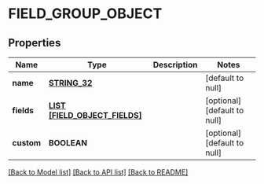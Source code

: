 # FIELD_GROUP_OBJECT

## Properties
Name | Type | Description | Notes
------------ | ------------- | ------------- | -------------
**name** | [**STRING_32**](STRING_32.md) |  | [default to null]
**fields** | [**LIST [FIELD_OBJECT_FIELDS]**](fieldObject_fields.md) |  | [optional] [default to null]
**custom** | **BOOLEAN** |  | [optional] [default to null]

[[Back to Model list]](../README.md#documentation-for-models) [[Back to API list]](../README.md#documentation-for-api-endpoints) [[Back to README]](../README.md)


